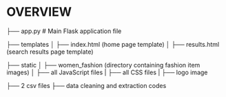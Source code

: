 # OVERVIEW

├── app.py # Main Flask application file

├── templates
│ ├── index.html (home page template)
│ ├── results.html (search results page template)

├── static
│ ├── women_fashion (directory containing fashion item images)
│ ├── all JavaScript files
| ├── all CSS files
| ├── logo image

├── 2 csv files
├── data cleaning and extraction codes
